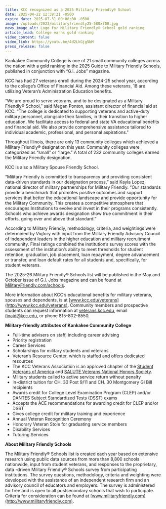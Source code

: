 ```yaml
---
title: KCC recognized as a 2025 Military Friendly® School
date: 2025-04-22 12:39:21 -0500
expire_date: 2025-07-31 00:00:00 -0500
image: /uploads/2023/militaryfriendly25-580x700.jpg
news_image_alt: Logo for Military Friendly® School gold ranking
article_lead: College earns gold ranking
video_content: false
video_link: https://youtu.be/4d2LkGjg5bM
press_release: false
---
```

Kankakee Community College is one of 21 small community colleges across the nation with a gold ranking in the 2025 Guide to Military Friendly Schools, published in conjunction with “G.I. Jobs” magazine.

KCC has had 27 veterans enroll during the 2024-25 school year, according to the college’s Office of Financial Aid. Among these veterans, 18 are utilizing Veteran’s Administration Education benefits.

“We are proud to serve veterans, and to be designated as a Military Friendly® School,” said Megan Ponton, assistant director of financial aid at KCC. “The college is dedicated to supporting veterans and active-duty military personnel, alongside their families, in their transition to higher education. We facilitate access to federal and state VA educational benefits and financial aid. We also provide comprehensive assistance tailored to individual academic, professional, and personal aspirations."

Throughout Illinois, there are only 13 community colleges which achieved a Military Friendly® designation this year. Community colleges were categorized as “small” or “large.” A total of 232 community colleges earned the Military Friendly designation.

KCC is also a Military Spouse Friendly School.

“Military Friendly is committed to transparency and providing consistent data-driven standards in our designation process,” said Kayla Lopez, national director of military partnerships for Military Friendly. “Our standards provide a benchmark that promotes positive outcomes and support services that better the educational landscape and provide opportunity for the Military Community. This creates a competitive atmosphere that encourages Institutions to evolve and invest in their programs consistently. Schools who achieve awards designation show true commitment in their efforts, going over and above that standard.”

According to Military Friendly, methodology, criteria, and weightings were determined by Viqtory with input from the Military Friendly Advisory Council of independent leaders in the higher education and military recruitment community. Final ratings combined the institution’s survey scores with the assessment of the institution’s ability to meet thresholds for student retention, graduation, job placement, loan repayment, degree advancement or transfer, and loan default rates for all students and, specifically, for student veterans.

The 2025-26 Military Friendly® Schools list will be published in the May and October issue of G.I. Jobs magazine and can be found at [MilitaryFriendly.com/schools](http://www.militaryfriendly.com/schools/).

More information about KCC’s educational benefits for military veterans, spouses and dependents, is at [www.kcc.edu/veterans](http://www.kcc.edu/veterans). Community members and prospective students can request information at [veterans.kcc.edu](http://veterans.kcc.edu), email [finaid@kcc.edu](mailto:finaid@kcc.edu), or phone 815-802-8550.

**Military-friendly attributes of Kankakee Community College**

* Full-time advisers on staff, including career advising
* Priority registration
* Career Services
* Scholarships for military students and veterans
* Veteran’s Resource Center, which is staffed and offers dedicated resources
* The KCC Veterans Association is an approved chapter of the [Student Veterans of America](http://studentveterans.org/) and [SALUTE Veterans National Honors Society](https://salute.colostate.edu/).
* Military students called to active service return without penalty
* In-district tuition for CH. 33 Post 9/11 and CH. 30 Montgomery GI Bill recipients
* Awards credit for College Level Examination Program (CLEP) and/or DANTES Subject Standardized Tests (DSST) exams
* Accepts the ACE recommendations for awarding credit for CLEP and/or DSST
* Gives college credit for military training and experience
* Annual Veteran Recognition Ceremony
* Honorary Veteran Stole for graduating service members
* Disability Services
* Tutoring Services

**About Military Friendly Schools**

The Military Friendly® Schools list is created each year based on extensive research using public data sources from more than 8,800 schools nationwide, input from student veterans, and responses to the proprietary, data -driven Military Friendly® Schools survey from participating institutions. The survey questions, methodology, criteria and weighting were developed with the assistance of an independent research firm and an advisory council of educators and employers. The survey is administered for free and is open to all postsecondary schools that wish to participate. Criteria for consideration can be found at [www.militaryfriendly.com](http://www.militaryfriendly.com).